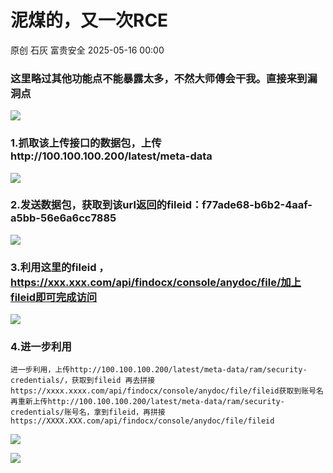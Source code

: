 #  泥煤的，又一次RCE   
原创 石灰  富贵安全   2025-05-16 00:00  
  
### 这里略过其他功能点不能暴露太多，不然大师傅会干我。直接来到漏洞点  
  
![](https://mmbiz.qpic.cn/sz_mmbiz_png/veA9QmcJk5mtGcsnR1E3j586eXPxao2OcLx9bKibziarZqVL34hYWgibKZDLicXwMwwWIEXgTyWiapGicIoxKy976BuQ/640?wx_fmt=png&from=appmsg "")  
### 1.抓取该上传接口的数据包，上传http://100.100.100.200/latest/meta-data  
  
![](https://mmbiz.qpic.cn/sz_mmbiz_png/veA9QmcJk5mtGcsnR1E3j586eXPxao2OWRqFmftuT9lkCcfQ7qPZJKCV6BRuu6P4TLxCcLGUn8oOQg8z6oLfmA/640?wx_fmt=png&from=appmsg "")  
### 2.发送数据包，获取到该url返回的fileid：f77ade68-b6b2-4aaf-a5bb-56e6a6cc7885  
  
![](https://mmbiz.qpic.cn/sz_mmbiz_png/veA9QmcJk5mtGcsnR1E3j586eXPxao2OqBF87b8YibtvfDpPx8KZyX5ZwNs7GMlPiajA9CibRM1IZCD0GbEmKh93Q/640?wx_fmt=png&from=appmsg "")  
### 3.利用这里的fileid ，https://xxx.xxx.com/api/findocx/console/anydoc/file/加上fileid即可完成访问  
  
![](https://mmbiz.qpic.cn/sz_mmbiz_png/veA9QmcJk5mtGcsnR1E3j586eXPxao2ORE6XwicHhSibS9qjzMIXWScsHlEUEDH4WWD7gMzPHY91wiaAHlvdqoKcQ/640?wx_fmt=png&from=appmsg "")  
### 4.进一步利用  
```
进一步利用，上传http://100.100.100.200/latest/meta-data/ram/security-credentials/，获取到fileid 再去拼接https://xxxx.xxxx.com/api/findocx/console/anydoc/file/fileid获取到账号名再重新上传http://100.100.100.200/latest/meta-data/ram/security-credentials/账号名，拿到fileid，再拼接https://XXXX.XXX.com/api/findocx/console/anydoc/file/fileid
```  
  
![](https://mmbiz.qpic.cn/sz_mmbiz_png/veA9QmcJk5mtGcsnR1E3j586eXPxao2OZWiceWqqB1N4ok94RFslHSFwSn9ibDQT7JmxPlEKlZ85bkym2k2dJVqg/640?wx_fmt=png&from=appmsg "")  
  
![](https://mmbiz.qpic.cn/sz_mmbiz_png/veA9QmcJk5mtGcsnR1E3j586eXPxao2OovSdohW4gpbn6PZKFDD94rj8IzGiaYhXQhOmk6iaLYQrJzXQl1jEw2vQ/640?wx_fmt=png&from=appmsg "")  
  
  
